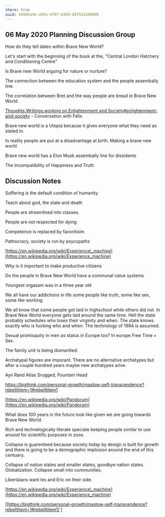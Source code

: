 ```yaml
---
share: true
uuid: 64965a4a-a58a-470f-b3b9-66f52a209b0b
---
```

06 May 2020 Planning Discussion Group
-------------------------------------

How do they tell dates within Brave New World?

Let's start with the beginning of the book at the, "Central London Hatchery and Conditioning Centre"

Is Brave new World arguing for nature or nurture?

The connection between the education system and the people assembally line.

The correlation between Bret and the way people are bread in Brave New World.

[Thoughts.Writings.working on.Enlightenment and Society#enlightenment-and-society](/undefined) - Conversation with Felix

Brave new world is a Utopia because it gives everyone what they need as stated in.

In reality people are put at a disadvantage at birth. Making a brave new world

Brave new world has a Elon Musk assembally line for dissidents

The Incompatibility of Happiness and Truth

Discussion Notes
----------------

Suffering is the default condition of humanity

Teach about god, the state and death

People are streamlined into classes.

People are not respected for dying

Competence is replaced by favoritisim

Pathocracy, society is run by psycopaths

[https://en.wikipedia.org/wiki/Experience\_machine](https://en.wikipedia.org/wiki/Experience_machine)

Why is it important to make productive citizens

Do the people in Brave New World have a communal value systems

Youngest orgasam was in a three year old

We all have our addictions in life some people like truth, some like sex, some like working

We all know that some people got laid in highschool while others did not. In Brave New World everyone gets laid around the same time. Hell the state probably schedules who loses their virginity and when. The state knows exactly who is fucking who and when. The technology of 1984 is assumed.

Sexual promisquity in men as status in Europe too? In europe Free Time = Sex.

The family unit is being dismantled.

Archatypal figures are imporant. There are no alternative archatypes but after a couple hundred years maybe new archatypes arive.

Ayn Rand Atlas Srugged, Fountain Head

https://bigthink.com/personal-growth/maslow-self-transcendence?rebelltitem=1#rebelltitem1

[https://en.wikipedia.org/wiki/Pandorum](https://en.wikipedia.org/wiki/Pandorum)

What does 100 years in the future look like given we are going towards Brave New World.

Rich and technelogically literate speciate keeping people similar to use around for scientific purposes in zoos.

Collapse is guarenteed because society today by design is built for growth and there is going to be a demographic implosion around the end of this centuary.

Collapse of nation states and smaller states, goodbye nation states. Globalization. Collapse small into communities.

Libertaians want lex and Eric on their side.

[https://en.wikipedia.org/wiki/Experience\_machine](https://en.wikipedia.org/wiki/Experience_machine)

[[https://bigthink.com/personal-growth/maslow-self-transcendence?rebelltitem=1#rebelltitem1]                                                                                                                                                                                                                                                                                                                                                                                                                                                                                                                                                                                                                                                                                                                                                                                                                                                                                                                                                                                                                                                                                                                                                                                                                                                                                                                                                                                                                                                                                                                                                                                                                                                                                                                                                                                                                                                                                                                                                                                                                                                                                                                                                                                                                                                                                                                                                                                                                                                                                                                                                                                                                                                                                                                                                                                                                                                                                                                                                                                                                                                                                                                                                                                                                                                                                                                                                                                                                                                                                                                                                                                                                                                                                                                                                                                                                                                                                                                                                                                                                                                                                                                                                                                                                                                                                                                                                                                                                                                                                                                                                                                                                                                                                                                                                                                                                                                                                                                                                                                                                                                                                                                                                                                                                                                                                                                                                                                                                                                                                                                                                                                                                                                                                                                                                                                                                                                                                                                                                                                                                                                                                                                                                                                                                                                                                                                                                                                                                                                                                                                                                                                                                                                                                                                                                                                                                                                                                                                                                                                                                                                                                                                                                                                                                                                                                                                                                                                                                                                                                                                                                                                                                                                                                                                                                                                                                                                                                                                                                                                                                                                                                                                                                                                                                                                                                                                                                                                                                                                                                                                                ]
